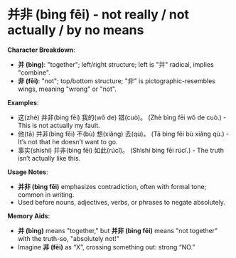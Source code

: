 # **并非 (bìng fēi) - not really / not actually / by no means**

**Character Breakdown**:  
- **并 (bìng)**: "together"; left/right structure; left is "并" radical, implies "combine".  
- **非 (fēi)**: "not"; top/bottom structure; "非" is pictographic-resembles wings, meaning "wrong" or "not".

**Examples**:  
- 这(zhè) 并非(bìng fēi) 我的(wǒ de) 错(cuò)。 (Zhè bìng fēi wǒ de cuò.) - This is not actually my fault.  
- 他(tā) 并非(bìng fēi) 不(bù) 想(xiǎng) 去(qù)。 (Tā bìng fēi bù xiǎng qù.) - It’s not that he doesn’t want to go.  
- 事实(shìshí) 并非(bìng fēi) 如此(rúcǐ)。 (Shìshí bìng fēi rúcǐ.) - The truth isn’t actually like this.

**Usage Notes**:  
- **并非 (bìng fēi)** emphasizes contradiction, often with formal tone; common in writing.  
- Used before nouns, adjectives, verbs, or phrases to negate absolutely.

**Memory Aids**:  
- **并 (bìng)** means "together," but **并非 (bìng fēi)** means "not together" with the truth-so, "absolutely not!"  
- Imagine **非 (fēi)** as “X”, crossing something out: strong “NO.”